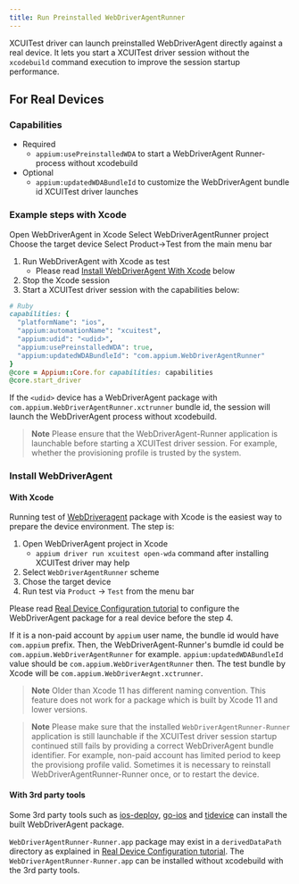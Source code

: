 ```yaml
---
title: Run Preinstalled WebDriverAgentRunner
---
```


XCUITest driver can launch preinstalled WebDriverAgent directly against a real device.
It lets you start a XCUITest driver session without the `xcodebuild` command execution to improve the session startup performance.

## For Real Devices

### Capabilities

- Required
  - `appium:usePreinstalledWDA` to start a WebDriverAgent Runner-process without xcodebuild
- Optional
  - `appium:updatedWDABundleId` to customize the WebDriverAgent bundle id XCUITest driver launches

### Example steps with Xcode

Open WebDriverAgent in Xcode
Select WebDriverAgentRunner project
Choose the target device
Select Product->Test from the main menu bar

1. Run WebDriverAgent with Xcode as test
    - Please read [Install WebDriverAgent With Xcode](#with-xcode) below
3. Stop the Xcode session
4. Start a XCUITest driver session with the capabilities below:

```ruby
# Ruby
capabilities: {
  "platformName": "ios",
  "appium:automationName": "xcuitest",
  "appium:udid": "<udid>",
  "appium:usePreinstalledWDA": true,
  "appium:updatedWDABundleId": "com.appium.WebDriverAgentRunner"
}
@core = Appium::Core.for capabilities: capabilities
@core.start_driver
```

If the `<udid>` device has a WebDriverAgent package with `com.appium.WebDriverAgentRunner.xctrunner` bundle id, the session will launch the WebDriverAgent process without xcodebuild.

> **Note**
> Please ensure that the WebDriverAgent-Runner application is launchable before starting a XCUITest driver session.
> For example, whether the provisioning profile is trusted by the system.

### Install WebDriverAgent

#### With Xcode

Running test of [WebDriveragent](https://github.com/appium/WebDriverAgent) package with Xcode is the easiest way to prepare the device environment.
The step is:

1. Open WebDriverAgent project in Xcode
    - `appium driver run xcuitest open-wda` command after installing XCUITest driver may help
2. Select `WebDriverAgentRunner` scheme
3. Chose the target device
4. Run test via `Product` -> `Test` from the menu bar

Please read [Real Device Configuration tutorial](real-device-config.md) to configure the WebDriverAgent package for a real device before the step 4.

If it is a non-paid account by `appium` user name, the bundle id would have `com.appium` prefix.
Then, the WebDriverAgent-Runner's bumdle id could be `com.appium.WebDriverAgentRunner` for example.
`appium:updatedWDABundleId` value should be `com.appium.WebDriverAgentRunner` then.
The test bundle by Xcode will be `com.appium.WebDriverAegnt.xctrunner`.

> **Note**
> Older than Xcode 11 has different naming convention. This feature does not work for a package which is built by Xcode 11 and lower versions.

> **Note**
> Please make sure that the installed `WebDriverAgentRunner-Runner` application is still launchable if the XCUITest driver session startup continued still fails by providing a correct WebDriverAgent bundle identifier.
> For example, non-paid account has limited period to keep the provisiong profile valid. Sometimes it is necessary to reinstall WebDriverAgentRunner-Runner once, or to restart the device.

#### With 3rd party tools

Some 3rd party tools such as [ios-deploy](https://github.com/ios-control/ios-deploy), [go-ios](https://github.com/danielpaulus/go-ios) and [tidevice](https://github.com/alibaba/taobao-iphone-device) can install the built WebDriverAgent package.

`WebDriverAgentRunner-Runner.app` package may exist in a `derivedDataPath` directory as explained in [Real Device Configuration tutorial](./real-device-config.md).
The `WebDriverAgentRunner-Runner.app` can be installed without xcodebuild with the 3rd party tools.
